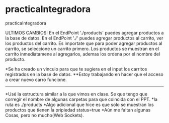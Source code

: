 # practicaIntegradora
practicaIntegradora

ULTIMOS CAMBIOS:
En el EndPoint './products' puedes agregar productos a la base de datos.
En el EndPoint './' puedes agregar productos al carrito, ver los productos del carrito.
    Es importate que para poder agregar productos al carrito, se seleccione un carrito primero.
    Los productos se muestran en el carrito inmediatamene al agregarlos, ademas los ordena por el nombre del producto.

*Se ha creado un vinculo para que te sugiera en el input los carritos registrados en la base de datos.
**Estoy trabajando en hacer que el acceso a crear nuevo carro funcione.


---------------

*Usé la estructura similar a la que vimos en clase. Se que tengo que corregir el nombre de algunas carpetas para que coincida con el PPT.
*la ruta es ./products
*Algo adicional que hice es que solo se muestran los productos que tienen la pripiedad status=true
*Aún me faltan algunas Cosas, pero no mucho(Web Sockets).
